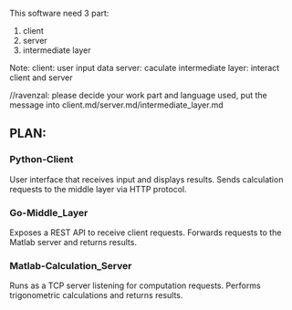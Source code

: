 This software need 3 part:
1. client
2. server
3. intermediate layer

Note:
client: user input data
server: caculate
intermediate layer: interact client and server

//ravenzal: please decide your work part and language used, put the message into client.md/server.md/intermediate_layer.md

## PLAN:
### Python-Client
User interface that receives input and displays results.
Sends calculation requests to the middle layer via HTTP protocol.

### Go-Middle_Layer
Exposes a REST API to receive client requests.
Forwards requests to the Matlab server and returns results.

### Matlab-Calculation_Server
Runs as a TCP server listening for computation requests.
Performs trigonometric calculations and returns results.
